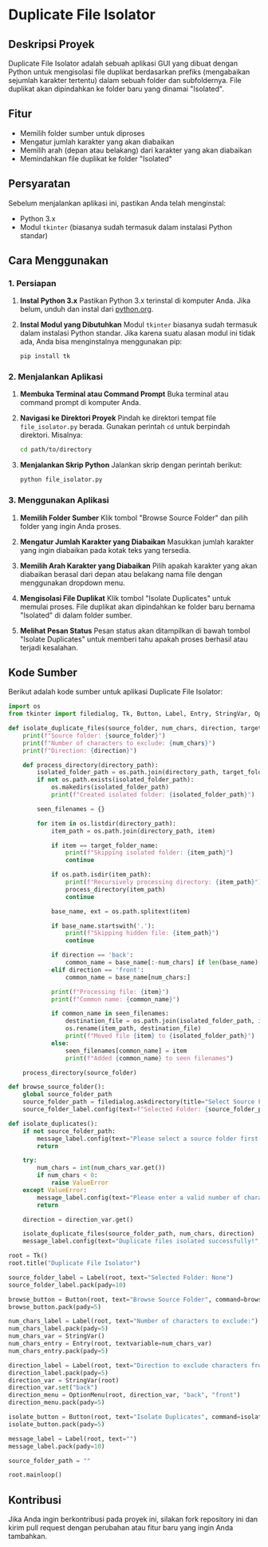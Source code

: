 # Duplicate File Isolator

## Deskripsi Proyek

Duplicate File Isolator adalah sebuah aplikasi GUI yang dibuat dengan Python untuk mengisolasi file duplikat berdasarkan prefiks (mengabaikan sejumlah karakter tertentu) dalam sebuah folder dan subfoldernya. File duplikat akan dipindahkan ke folder baru yang dinamai "Isolated".

## Fitur

- Memilih folder sumber untuk diproses
- Mengatur jumlah karakter yang akan diabaikan
- Memilih arah (depan atau belakang) dari karakter yang akan diabaikan
- Memindahkan file duplikat ke folder "Isolated"

## Persyaratan

Sebelum menjalankan aplikasi ini, pastikan Anda telah menginstal:

- Python 3.x
- Modul `tkinter` (biasanya sudah termasuk dalam instalasi Python standar)

## Cara Menggunakan

### 1. Persiapan

1. **Instal Python 3.x**
   Pastikan Python 3.x terinstal di komputer Anda. Jika belum, unduh dan instal dari [python.org](https://www.python.org/).

2. **Instal Modul yang Dibutuhkan**
   Modul `tkinter` biasanya sudah termasuk dalam instalasi Python standar. Jika karena suatu alasan modul ini tidak ada, Anda bisa menginstalnya menggunakan pip:
   ```bash
   pip install tk
   ```

### 2. Menjalankan Aplikasi

1. **Membuka Terminal atau Command Prompt**
   Buka terminal atau command prompt di komputer Anda.

2. **Navigasi ke Direktori Proyek**
   Pindah ke direktori tempat file `file_isolator.py` berada. Gunakan perintah `cd` untuk berpindah direktori. Misalnya:
   ```bash
   cd path/to/directory
   ```

3. **Menjalankan Skrip Python**
   Jalankan skrip dengan perintah berikut:
   ```bash
   python file_isolator.py
   ```

### 3. Menggunakan Aplikasi

1. **Memilih Folder Sumber**
   Klik tombol "Browse Source Folder" dan pilih folder yang ingin Anda proses.

2. **Mengatur Jumlah Karakter yang Diabaikan**
   Masukkan jumlah karakter yang ingin diabaikan pada kotak teks yang tersedia.

3. **Memilih Arah Karakter yang Diabaikan**
   Pilih apakah karakter yang akan diabaikan berasal dari depan atau belakang nama file dengan menggunakan dropdown menu.

4. **Mengisolasi File Duplikat**
   Klik tombol "Isolate Duplicates" untuk memulai proses. File duplikat akan dipindahkan ke folder baru bernama "Isolated" di dalam folder sumber.

5. **Melihat Pesan Status**
   Pesan status akan ditampilkan di bawah tombol "Isolate Duplicates" untuk memberi tahu apakah proses berhasil atau terjadi kesalahan.

## Kode Sumber

Berikut adalah kode sumber untuk aplikasi Duplicate File Isolator:

```python
import os
from tkinter import filedialog, Tk, Button, Label, Entry, StringVar, OptionMenu

def isolate_duplicate_files(source_folder, num_chars, direction, target_folder_name="Isolated"):
    print(f"Source folder: {source_folder}")
    print(f"Number of characters to exclude: {num_chars}")
    print(f"Direction: {direction}")

    def process_directory(directory_path):
        isolated_folder_path = os.path.join(directory_path, target_folder_name)
        if not os.path.exists(isolated_folder_path):
            os.makedirs(isolated_folder_path)
            print(f"Created isolated folder: {isolated_folder_path}")

        seen_filenames = {}

        for item in os.listdir(directory_path):
            item_path = os.path.join(directory_path, item)

            if item == target_folder_name:
                print(f"Skipping isolated folder: {item_path}")
                continue

            if os.path.isdir(item_path):
                print(f"Recursively processing directory: {item_path}")
                process_directory(item_path)
                continue

            base_name, ext = os.path.splitext(item)

            if base_name.startswith('.'):
                print(f"Skipping hidden file: {item_path}")
                continue

            if direction == 'back':
                common_name = base_name[:-num_chars] if len(base_name) > num_chars else ''
            elif direction == 'front':
                common_name = base_name[num_chars:]

            print(f"Processing file: {item}")
            print(f"Common name: {common_name}")

            if common_name in seen_filenames:
                destination_file = os.path.join(isolated_folder_path, item)
                os.rename(item_path, destination_file)
                print(f"Moved file {item} to {isolated_folder_path}")
            else:
                seen_filenames[common_name] = item
                print(f"Added {common_name} to seen filenames")

    process_directory(source_folder)

def browse_source_folder():
    global source_folder_path
    source_folder_path = filedialog.askdirectory(title="Select Source Folder")
    source_folder_label.config(text=f"Selected Folder: {source_folder_path}")

def isolate_duplicates():
    if not source_folder_path:
        message_label.config(text="Please select a source folder first!", fg="red")
        return

    try:
        num_chars = int(num_chars_var.get())
        if num_chars < 0:
            raise ValueError
    except ValueError:
        message_label.config(text="Please enter a valid number of characters to exclude!", fg="red")
        return

    direction = direction_var.get()

    isolate_duplicate_files(source_folder_path, num_chars, direction)
    message_label.config(text="Duplicate files isolated successfully!", fg="green")

root = Tk()
root.title("Duplicate File Isolator")

source_folder_label = Label(root, text="Selected Folder: None")
source_folder_label.pack(pady=10)

browse_button = Button(root, text="Browse Source Folder", command=browse_source_folder)
browse_button.pack(pady=5)

num_chars_label = Label(root, text="Number of characters to exclude:")
num_chars_label.pack(pady=5)
num_chars_var = StringVar()
num_chars_entry = Entry(root, textvariable=num_chars_var)
num_chars_entry.pack(pady=5)

direction_label = Label(root, text="Direction to exclude characters from:")
direction_label.pack(pady=5)
direction_var = StringVar(root)
direction_var.set("back")
direction_menu = OptionMenu(root, direction_var, "back", "front")
direction_menu.pack(pady=5)

isolate_button = Button(root, text="Isolate Duplicates", command=isolate_duplicates)
isolate_button.pack(pady=5)

message_label = Label(root, text="")
message_label.pack(pady=10)

source_folder_path = ""

root.mainloop()
```

## Kontribusi

Jika Anda ingin berkontribusi pada proyek ini, silakan fork repository ini dan kirim pull request dengan perubahan atau fitur baru yang ingin Anda tambahkan.
